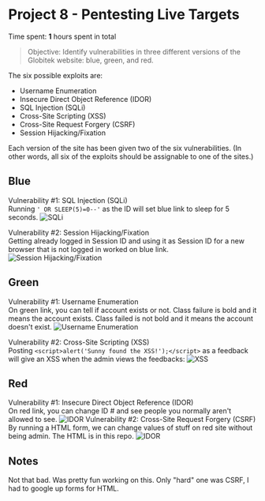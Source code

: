 # Project 8 - Pentesting Live Targets

Time spent: **1** hours spent in total

> Objective: Identify vulnerabilities in three different versions of the Globitek website: blue, green, and red.

The six possible exploits are:
* Username Enumeration
* Insecure Direct Object Reference (IDOR)
* SQL Injection (SQLi)
* Cross-Site Scripting (XSS)
* Cross-Site Request Forgery (CSRF)
* Session Hijacking/Fixation

Each version of the site has been given two of the six vulnerabilities. (In other words, all six of the exploits should be assignable to one of the sites.)

## Blue

Vulnerability #1: SQL Injection (SQLi)  
Running ``` ' OR SLEEP(5)=0--' ``` as the ID will set blue link to sleep for 5 seconds.
<img src='https://i.imgur.com/m0by2tZ.gif' title='SQLi' width='' alt='SQLi' />

Vulnerability #2: Session Hijacking/Fixation  
Getting already logged in Session ID and using it as Session ID for a new browser that is not logged in worked on blue link.
<img src='https://i.imgur.com/glmQbCz.gif' title='Session Hijacking/Fixation' width='' alt='Session Hijacking/Fixation' />

## Green

Vulnerability #1: Username Enumeration  
On green link, you can tell if account exists or not. Class failure is bold and it means the account exists. Class failed is not bold and it means the account doesn't exist.
<img src='https://i.imgur.com/1FumsyS.gif' title='Username Enumeration' width='' alt='Username Enumeration' />

Vulnerability #2: Cross-Site Scripting (XSS)  
Posting ```<script>alert('Sunny found the XSS!');</script>``` as a feedback will give an XSS when the admin views the feedbacks:
<img src='https://i.imgur.com/uH39H0d.gif' title='XSS' width='' alt='XSS' />

## Red

Vulnerability #1: Insecure Direct Object Reference (IDOR)  
On red link, you can change ID # and see people you normally aren't allowed to see.
<img src='https://i.imgur.com/4VyhCtN.gif' title='IDOR' width='' alt='IDOR' />
Vulnerability #2: Cross-Site Request Forgery (CSRF)  
By running a HTML form, we can change values of stuff on red site without being admin. The HTML is in this repo.
<img src='https://i.imgur.com/rvhiUdL.gif' title='IDOR' width='' alt='IDOR' />

## Notes

Not that bad. Was pretty fun working on this. Only "hard" one was CSRF, I had to google up forms for HTML.
